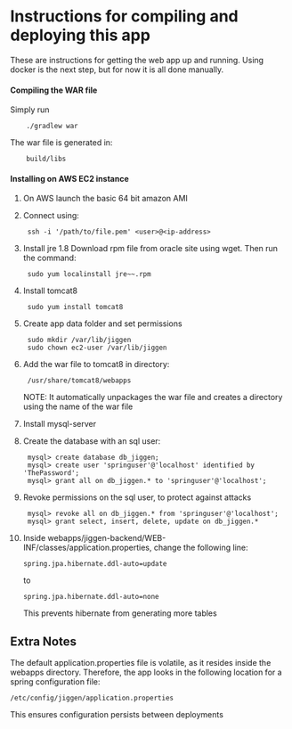 # Instructions for compiling and deploying this app

These are instructions for getting the web app up and running.
Using docker is the next step, but for now it is all done manually.

#### Compiling the WAR file

Simply run

        ./gradlew war

The war file is generated in:

        build/libs

#### Installing on AWS EC2 instance

1. On AWS launch the basic 64 bit amazon AMI
2. Connect using:

        ssh -i '/path/to/file.pem' <user>@<ip-address>

3. Install jre 1.8
    Download rpm file from oracle site using wget.
    Then run the command:
    
        sudo yum localinstall jre~~.rpm

4. Install tomcat8

        sudo yum install tomcat8

5. Create app data folder and set permissions

        sudo mkdir /var/lib/jiggen
        sudo chown ec2-user /var/lib/jiggen

6. Add the war file to tomcat8 in directory:

        /usr/share/tomcat8/webapps
        
    NOTE: It automatically unpackages the war file and creates a directory using 
    the name of the war file

7. Install mysql-server

8. Create the database with an sql user:
        
        mysql> create database db_jiggen;
        mysql> create user 'springuser'@'localhost' identified by 'ThePassword';
        mysql> grant all on db_jiggen.* to 'springuser'@'localhost';

9. Revoke permissions on the sql user, to protect against attacks

        mysql> revoke all on db_jiggen.* from 'springuser'@'localhost';
        mysql> grant select, insert, delete, update on db_jiggen.*

10. Inside webapps/jiggen-backend/WEB-INF/classes/application.properties, change the following line:

        spring.jpa.hibernate.ddl-auto=update
    
    to
    
        spring.jpa.hibernate.ddl-auto=none
        
    This prevents hibernate from generating more tables
    
    
## Extra Notes

The default application.properties file is volatile, as it resides inside the webapps directory.
Therefore, the app looks in the following location for a spring configuration file:
    
    /etc/config/jiggen/application.properties
    
This ensures configuration persists between deployments
